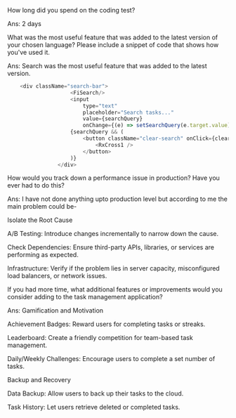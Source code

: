 How long did you spend on the coding test?

Ans: 2 days

What was the most useful feature that was added to the latest version of your chosen language? Please include a snippet of code that shows how you've used it.

Ans: Search was the most useful feature that was added to the latest version.
```javascript
    <div className="search-bar">
                    <FiSearch/>
                    <input 
                        type="text" 
                        placeholder="Search tasks..." 
                        value={searchQuery}
                        onChange={(e) => setSearchQuery(e.target.value)}/>
                    {searchQuery && (
                        <button className="clear-search" onClick={clearSearch}>
                            <RxCross1 />
                        </button>
                    )}
                </div>
```

How would you track down a performance issue in production? Have you ever had to do this?

Ans: I have not done anything upto production level but according to me the main problem could be-

Isolate the Root Cause

A/B Testing: Introduce changes incrementally to narrow down the cause.

Check Dependencies: Ensure third-party APIs, libraries, or services are performing as expected.

Infrastructure: Verify if the problem lies in server capacity, misconfigured load balancers, or network issues.

If you had more time, what additional features or improvements would you consider adding to the task management application?

Ans: Gamification and Motivation

Achievement Badges: Reward users for completing tasks or streaks.

Leaderboard: Create a friendly competition for team-based task management.

Daily/Weekly Challenges: Encourage users to complete a set number of tasks.

Backup and Recovery

Data Backup: Allow users to back up their tasks to the cloud.

Task History: Let users retrieve deleted or completed tasks.

